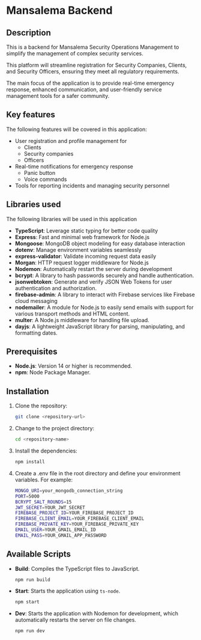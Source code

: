 # Mansalema Backend

## Description

This is a backend for Mansalema Security Operations Management to simplify the management of complex security services.

This platform will streamline registration for Security Companies, Clients, and Security Officers, ensuring they meet all regulatory requirements.

The main focus of the application is to provide real-time emergency response, enhanced communication, and user-friendly service management tools for a safer community.

## Key features

The following features will be covered in this application:

- User registration and profile management for
  - Clients
  - Security companies
  - Officers
- Real-time notifications for emergency response
  - Panic button
  - Voice commands
- Tools for reporting incidents and managing security personnel

## Libraries used

The following libraries will be used in this application

- **TypeScript**: Leverage static typing for better code quality
- **Express**: Fast and minimal web framework for Node.js
- **Mongoose**: MongoDB object modeling for easy database interaction
- **dotenv**: Manage environment variables seamlessly
- **express-validator**: Validate incoming request data easily
- **Morgan**: HTTP request logger middleware for Node.js
- **Nodemon**: Automatically restart the server during development
- **bcrypt**: A library to hash passwords securely and handle authentication.
- **jsonwebtoken**: Generate and verify JSON Web Tokens for user authentication and authorization.
- **firebase-admin**: A library to interact with Firebase services like Firebase cloud messaging
- **nodemailer**: A module for Node.js to easily send emails with support for various transport methods and HTML content.
- **multer**: A Node.js middleware for handling file upload.
- **dayjs**: A lightweight JavaScript library for parsing, manipulating, and formatting dates.

## Prerequisites

- **Node.js**: Version 14 or higher is recommended.
- **npm**: Node Package Manager.

## Installation

1. Clone the repository:

   ```bash
   git clone <repository-url>
   ```

2. Change to the project directory:

   ```bash
   cd <repository-name>
   ```

3. Install the dependencies:

   ```bash
   npm install
   ```

4. Create a .env file in the root directory and define your environment variables. For example:

   ```bash
   MONGO_URI=your_mongodb_connection_string
   PORT=5000
   BCRYPT_SALT_ROUNDS=15
   JWT_SECRET=YOUR_JWT_SECRET
   FIREBASE_PROJECT_ID=YOUR_FIREBASE_PROJECT_ID
   FIREBASE_CLIENT_EMAIL=YOUR_FIREBASE_CLIENT_EMAIL
   FIREBASE_PRIVATE_KEY=YOUR_FIREBASE_PRIVATE_KEY
   EMAIL_USER=YOUR_GMAIL_EMAIL_ID
   EMAIL_PASS=YOUR_GMAIL_APP_PASSWORD
   ```

## Available Scripts

- **Build**: Compiles the TypeScript files to JavaScript.

  ```bash
  npm run build
  ```

- **Start**: Starts the application using `ts-node`.

  ```bash
  npm start
  ```

- **Dev**: Starts the application with Nodemon for development, which automatically restarts the server on file changes.
  ```bash
  npm run dev
  ```
